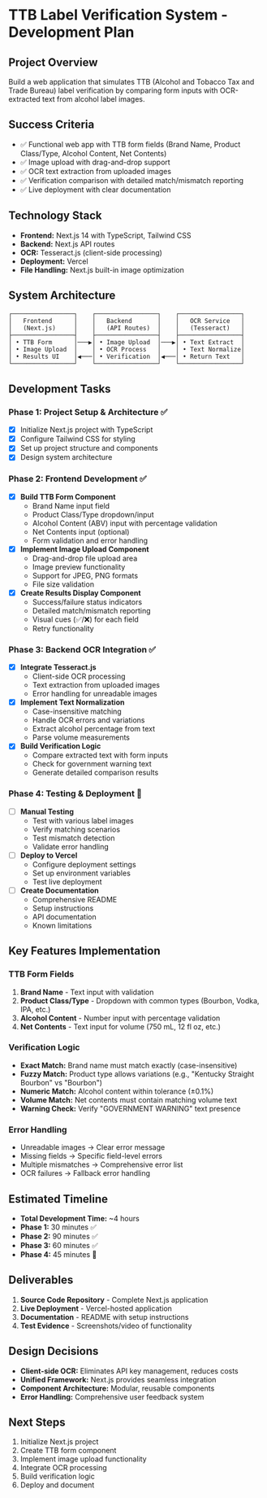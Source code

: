 # TTB Label Verification System - Development Plan

## Project Overview
Build a web application that simulates TTB (Alcohol and Tobacco Tax and Trade Bureau) label verification by comparing form inputs with OCR-extracted text from alcohol label images.

## Success Criteria
- ✅ Functional web app with TTB form fields (Brand Name, Product Class/Type, Alcohol Content, Net Contents)
- ✅ Image upload with drag-and-drop support
- ✅ OCR text extraction from uploaded images
- ✅ Verification comparison with detailed match/mismatch reporting
- ✅ Live deployment with clear documentation

## Technology Stack
- **Frontend:** Next.js 14 with TypeScript, Tailwind CSS
- **Backend:** Next.js API routes
- **OCR:** Tesseract.js (client-side processing)
- **Deployment:** Vercel
- **File Handling:** Next.js built-in image optimization

## System Architecture
```
┌─────────────────┐    ┌─────────────────┐    ┌─────────────────┐
│   Frontend      │    │   Backend       │    │   OCR Service   │
│   (Next.js)     │    │   (API Routes)  │    │   (Tesseract)   │
├─────────────────┤    ├─────────────────┤    ├─────────────────┤
│ • TTB Form      │───▶│ • Image Upload  │───▶│ • Text Extract  │
│ • Image Upload  │    │ • OCR Process   │    │ • Text Normalize│
│ • Results UI    │◀───│ • Verification  │◀───│ • Return Text   │
└─────────────────┘    └─────────────────┘    └─────────────────┘
```

## Development Tasks

### Phase 1: Project Setup & Architecture ✅
- [x] Initialize Next.js project with TypeScript
- [x] Configure Tailwind CSS for styling
- [x] Set up project structure and components
- [x] Design system architecture

### Phase 2: Frontend Development ✅
- [x] **Build TTB Form Component**
  - Brand Name input field
  - Product Class/Type dropdown/input
  - Alcohol Content (ABV) input with percentage validation
  - Net Contents input (optional)
  - Form validation and error handling
- [x] **Implement Image Upload Component**
  - Drag-and-drop file upload area
  - Image preview functionality
  - Support for JPEG, PNG formats
  - File size validation
- [x] **Create Results Display Component**
  - Success/failure status indicators
  - Detailed match/mismatch reporting
  - Visual cues (✅/❌) for each field
  - Retry functionality

### Phase 3: Backend OCR Integration ✅
- [x] **Integrate Tesseract.js**
  - Client-side OCR processing
  - Text extraction from uploaded images
  - Error handling for unreadable images
- [x] **Implement Text Normalization**
  - Case-insensitive matching
  - Handle OCR errors and variations
  - Extract alcohol percentage from text
  - Parse volume measurements
- [x] **Build Verification Logic**
  - Compare extracted text with form inputs
  - Check for government warning text
  - Generate detailed comparison results

### Phase 4: Testing & Deployment 🚧
- [ ] **Manual Testing**
  - Test with various label images
  - Verify matching scenarios
  - Test mismatch detection
  - Validate error handling
- [ ] **Deploy to Vercel**
  - Configure deployment settings
  - Set up environment variables
  - Test live deployment
- [ ] **Create Documentation**
  - Comprehensive README
  - Setup instructions
  - API documentation
  - Known limitations

## Key Features Implementation

### TTB Form Fields
1. **Brand Name** - Text input with validation
2. **Product Class/Type** - Dropdown with common types (Bourbon, Vodka, IPA, etc.)
3. **Alcohol Content** - Number input with percentage validation
4. **Net Contents** - Text input for volume (750 mL, 12 fl oz, etc.)

### Verification Logic
- **Exact Match:** Brand name must match exactly (case-insensitive)
- **Fuzzy Match:** Product type allows variations (e.g., "Kentucky Straight Bourbon" vs "Bourbon")
- **Numeric Match:** Alcohol content within tolerance (±0.1%)
- **Volume Match:** Net contents must contain matching volume text
- **Warning Check:** Verify "GOVERNMENT WARNING" text presence

### Error Handling
- Unreadable images → Clear error message
- Missing fields → Specific field-level errors
- Multiple mismatches → Comprehensive error list
- OCR failures → Fallback error handling

## Estimated Timeline
- **Total Development Time:** ~4 hours
- **Phase 1:** 30 minutes ✅
- **Phase 2:** 90 minutes ✅
- **Phase 3:** 60 minutes ✅
- **Phase 4:** 45 minutes 🚧

## Deliverables
1. **Source Code Repository** - Complete Next.js application
2. **Live Deployment** - Vercel-hosted application
3. **Documentation** - README with setup instructions
4. **Test Evidence** - Screenshots/video of functionality

## Design Decisions
- **Client-side OCR:** Eliminates API key management, reduces costs
- **Unified Framework:** Next.js provides seamless integration
- **Component Architecture:** Modular, reusable components
- **Error Handling:** Comprehensive user feedback system

## Next Steps
1. Initialize Next.js project
2. Create TTB form component
3. Implement image upload functionality
4. Integrate OCR processing
5. Build verification logic
6. Deploy and document
